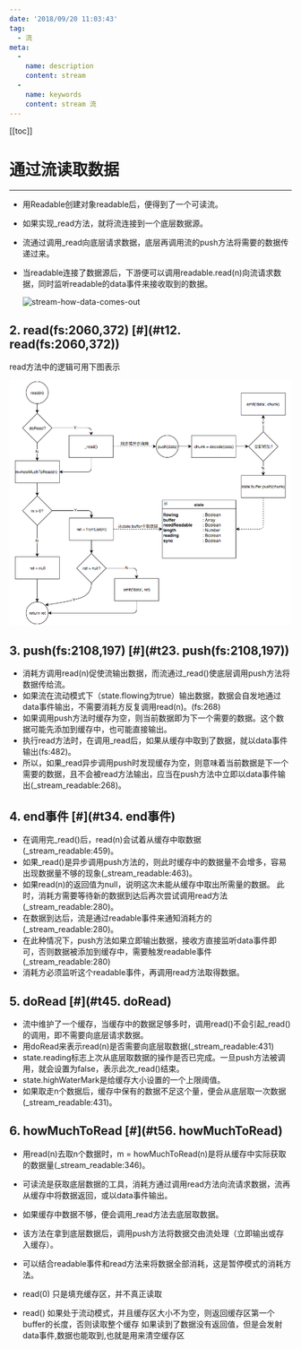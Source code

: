 ```yaml
---
date: '2018/09/20 11:03:43'
tag:
  - 流
meta:
  -
    name: description
    content: stream
  -
    name: keywords
    content: stream 流
---
```

[[toc]]

# 通过流读取数据
------------------------------

*   用Readable创建对象readable后，便得到了一个可读流。

*   如果实现_read方法，就将流连接到一个底层数据源。

*   流通过调用_read向底层请求数据，底层再调用流的push方法将需要的数据传递过来。

*   当readable连接了数据源后，下游便可以调用readable.read(n)向流请求数据，同时监听readable的data事件来接收取到的数据。

    ![stream-how-data-comes-out](assets/stream-how-data-comes-out.png)

2\. read(fs:2060,372) [#](#t12. read(fs:2060,372))
--------------------------------------------------

read方法中的逻辑可用下图表示

![stream-read](assets/stream-read.png)

3\. push(fs:2108,197) [#](#t23. push(fs:2108,197))
--------------------------------------------------

*   消耗方调用read(n)促使流输出数据，而流通过_read()使底层调用push方法将数据传给流。
*   如果流在流动模式下（state.flowing为true）输出数据，数据会自发地通过data事件输出，不需要消耗方反复调用read(n)。(fs:268)
*   如果调用push方法时缓存为空，则当前数据即为下一个需要的数据。这个数据可能先添加到缓存中，也可能直接输出。
*   执行read方法时，在调用_read后，如果从缓存中取到了数据，就以data事件输出(fs:482)。
*   所以，如果\_read异步调用push时发现缓存为空，则意味着当前数据是下一个需要的数据，且不会被read方法输出，应当在push方法中立即以data事件输出(\_stream_readable:268)。

4\. end事件 [#](#t34. end事件)
--------------------------

*   在调用完\_read()后，read(n)会试着从缓存中取数据(\_stream_readable:459)。
*   如果\_read()是异步调用push方法的，则此时缓存中的数据量不会增多，容易出现数据量不够的现象(\_stream_readable:463)。
*   如果read(n)的返回值为null，说明这次未能从缓存中取出所需量的数据。 此时，消耗方需要等待新的数据到达后再次尝试调用read方法(\_stream\_readable:280)。
*   在数据到达后，流是通过readable事件来通知消耗方的(\_stream\_readable:280)。
*   在此种情况下，push方法如果立即输出数据，接收方直接监听data事件即可，否则数据被添加到缓存中，需要触发readable事件(\_stream\_readable:280)
*   消耗方必须监听这个readable事件，再调用read方法取得数据。

5\. doRead [#](#t45. doRead)
----------------------------

*   流中维护了一个缓存，当缓存中的数据足够多时，调用read()不会引起_read()的调用，即不需要向底层请求数据。
*   用doRead来表示read(n)是否需要向底层取数据(\_stream\_readable:431)
*   state.reading标志上次从底层取数据的操作是否已完成。一旦push方法被调用，就会设置为false，表示此次_read()结束。
*   state.highWaterMark是给缓存大小设置的一个上限阈值。
*   如果取走n个数据后，缓存中保有的数据不足这个量，便会从底层取一次数据(\_stream\_readable:431)。

6\. howMuchToRead [#](#t56. howMuchToRead)
------------------------------------------

*   用read(n)去取n个数据时，m = howMuchToRead(n)是将从缓存中实际获取的数据量(\_stream\_readable:346)。
*   可读流是获取底层数据的工具，消耗方通过调用read方法向流请求数据，流再从缓存中将数据返回，或以data事件输出。
*   如果缓存中数据不够，便会调用_read方法去底层取数据。
*   该方法在拿到底层数据后，调用push方法将数据交由流处理（立即输出或存入缓存）。
*   可以结合readable事件和read方法来将数据全部消耗，这是暂停模式的消耗方法。

*   read(0) 只是填充缓存区，并不真正读取
*   read() 如果处于流动模式，并且缓存区大小不为空，则返回缓存区第一个buffer的长度，否则读取整个缓存 如果读到了数据没有返回值，但是会发射data事件,数据也能取到,也就是用来清空缓存区

